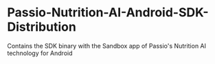 # Passio-Nutrition-AI-Android-SDK-Distribution
Contains the SDK binary with the Sandbox app of Passio's Nutrition AI technology for Android

